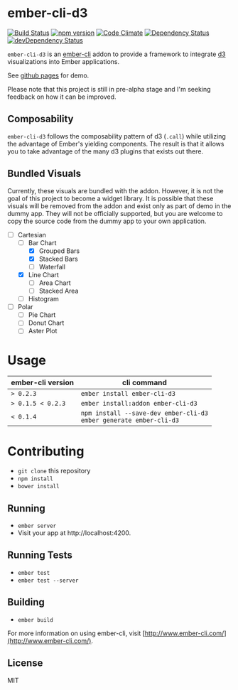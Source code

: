 # ember-cli-d3

[![Build Status](https://travis-ci.org/lightblade/ember-cli-d3.svg?branch=master)](https://travis-ci.org/lightblade/ember-cli-d3)
[![npm version](https://badge.fury.io/js/ember-cli-d3.svg)](http://badge.fury.io/js/ember-cli-d3)
[![Code Climate](https://codeclimate.com/github/lightblade/ember-cli-d3/badges/gpa.svg)](https://codeclimate.com/github/lightblade/ember-cli-d3)
[![Dependency Status](https://david-dm.org/lightblade/ember-cli-d3.svg)](https://david-dm.org/lightblade/ember-cli-d3)
[![devDependency Status](https://david-dm.org/lightblade/ember-cli-d3/dev-status.svg)](https://david-dm.org/lightblade/ember-cli-d3#info=devDependencies)

`ember-cli-d3` is an [ember-cli](http://www.ember-cli.com/) addon to provide a framework
to integrate [d3](http://d3js.org) visualizations into Ember applications.

See [github pages](http://lightblade.github.io/ember-cli-d3/) for demo.

Please note that this project is still in pre-alpha stage and I'm seeking feedback on how it
can be improved.

## Composability

`ember-cli-d3` follows the composability pattern of d3 (`.call`) while utilizing the advantage of Ember's yielding components. The result is that it allows
you to take advantage of the many d3 plugins that exists out there.

## Bundled Visuals

Currently, these visuals are bundled with the addon. However, it is not the goal of this project to become a widget library. It is possible that these visuals will be removed from the addon and exist only as part of demo in the dummy app. They will not be officially supported, but you are welcome to copy the source code from the dummy app to your own application.

* [ ] Cartesian
  * [ ] Bar Chart
    * [x] Grouped Bars
    * [x] Stacked Bars
    * [ ] Waterfall
  * [x] Line Chart
    * [ ] Area Chart
    * [ ] Stacked Area
  * [ ] Histogram
* [ ] Polar
  * [ ] Pie Chart
  * [ ] Donut Chart
  * [ ] Aster Plot

# Usage

ember-cli version | cli command
-----------------|--------------
`> 0.2.3` | `ember install ember-cli-d3`
`> 0.1.5 < 0.2.3` | `ember install:addon ember-cli-d3`
`< 0.1.4` | `npm install --save-dev ember-cli-d3`<br>`ember generate ember-cli-d3`


# Contributing

* `git clone` this repository
* `npm install`
* `bower install`

## Running

* `ember server`
* Visit your app at http://localhost:4200.

## Running Tests

* `ember test`
* `ember test --server`

## Building

* `ember build`

For more information on using ember-cli, visit [http://www.ember-cli.com/](http://www.ember-cli.com/).

## License

MIT
